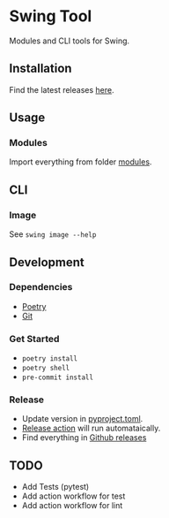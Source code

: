# Swing Tool

Modules and CLI tools for Swing.

## Installation

Find the latest releases [here](https://github.com/ahuang0808/swing-tool/releases/).

## Usage

### Modules

Import everything from folder [modules](https://github.com/ahuang0808/swing-tool/tree/master/src/modules).

## CLI

### Image

See `swing image --help`

## Development

### Dependencies

- [Poetry](https://python-poetry.org/)
- [Git](https://git-scm.com/)

### Get Started

- `poetry install`
- `poetry shell`
- `pre-commit install`

### Release

- Update version in [pyproject.toml](https://github.com/ahuang0808/swing-tool/blob/master/pyproject.toml).
- [Release action](https://github.com/ahuang0808/swing-tool/actions) will run automataically.
- Find everything in [Github releases](https://github.com/ahuang0808/swing-tool/releases/)

## TODO

- Add Tests (pytest)
- Add action workflow for test
- Add action workflow for lint
